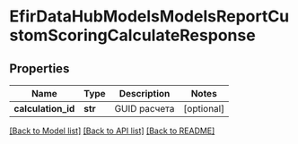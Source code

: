 # EfirDataHubModelsModelsReportCustomScoringCalculateResponse

## Properties
Name | Type | Description | Notes
------------ | ------------- | ------------- | -------------
**calculation_id** | **str** | GUID расчета | [optional] 

[[Back to Model list]](../README.md#documentation-for-models) [[Back to API list]](../README.md#documentation-for-api-endpoints) [[Back to README]](../README.md)

